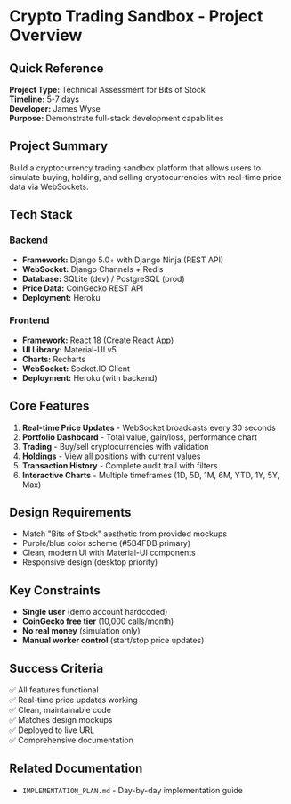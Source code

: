 # Crypto Trading Sandbox - Project Overview

## Quick Reference

**Project Type:** Technical Assessment for Bits of Stock  
**Timeline:** 5-7 days  
**Developer:** James Wyse  
**Purpose:** Demonstrate full-stack development capabilities

## Project Summary

Build a cryptocurrency trading sandbox platform that allows users to simulate buying, holding, and selling cryptocurrencies with real-time price data via WebSockets.

## Tech Stack

### Backend
- **Framework:** Django 5.0+ with Django Ninja (REST API)
- **WebSocket:** Django Channels + Redis
- **Database:** SQLite (dev) / PostgreSQL (prod)
- **Price Data:** CoinGecko REST API
- **Deployment:** Heroku

### Frontend
- **Framework:** React 18 (Create React App)
- **UI Library:** Material-UI v5
- **Charts:** Recharts
- **WebSocket:** Socket.IO Client
- **Deployment:** Heroku (with backend)

## Core Features

1. **Real-time Price Updates** - WebSocket broadcasts every 30 seconds
2. **Portfolio Dashboard** - Total value, gain/loss, performance chart
3. **Trading** - Buy/sell cryptocurrencies with validation
4. **Holdings** - View all positions with current values
5. **Transaction History** - Complete audit trail with filters
6. **Interactive Charts** - Multiple timeframes (1D, 5D, 1M, 6M, YTD, 1Y, 5Y, Max)

## Design Requirements

- Match "Bits of Stock" aesthetic from provided mockups
- Purple/blue color scheme (#5B4FDB primary)
- Clean, modern UI with Material-UI components
- Responsive design (desktop priority)

## Key Constraints

- **Single user** (demo account hardcoded)
- **CoinGecko free tier** (10,000 calls/month)
- **No real money** (simulation only)
- **Manual worker control** (start/stop price updates)

## Success Criteria

✅ All features functional  
✅ Real-time price updates working  
✅ Clean, maintainable code  
✅ Matches design mockups  
✅ Deployed to live URL  
✅ Comprehensive documentation  

## Related Documentation

- `IMPLEMENTATION_PLAN.md` - Day-by-day implementation guide
